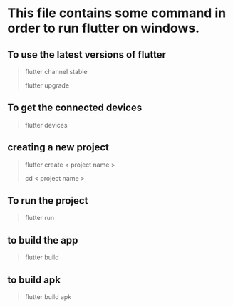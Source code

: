 # This file contains some command in order to run flutter on windows. 

## To use the latest versions of flutter 
> flutter channel stable
> 
> flutter upgrade

## To get the connected devices
> flutter devices

## creating a new project 
> flutter create < project name >
> 
> cd < project name >

## To run the project 
> flutter run 

## to build the app
> flutter build 

## to build apk 
> flutter build apk 


